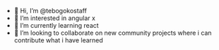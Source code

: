 - 👋 Hi, I’m @tebogokostaff
- 👀 I’m interested in angular x
- 🌱 I’m currently learning react
- 💞️ I’m looking to collaborate on new community projects where i can contribute what i have learned

<!---
tebogokostaff/tebogokostaff is a ✨ special ✨ repository because its `README.md` (this file) appears on your GitHub profile.
You can click the Preview link to take a look at your changes.
--->
